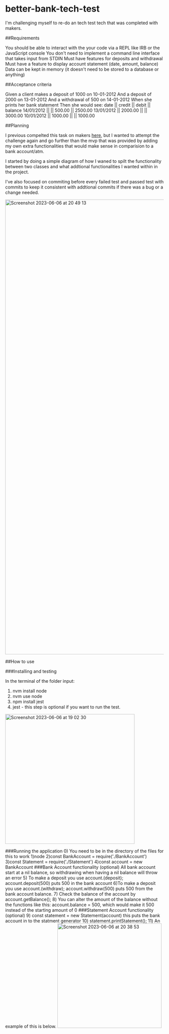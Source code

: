 # better-bank-tech-test
I'm challenging myself to re-do an tech test tech that was completed with makers.

##Requirements

You should be able to interact with the your code via a REPL like IRB or the JavaScript console
You don't need to implement a command line interface that takes input from STDIN
Must have features for deposits and withdrawal
Must have a feature to display account statement (date, amount, balance)
Data can be kept in memory (it doesn't need to be stored to a database or anything)

##Acceptance criteria


Given a client makes a deposit of 1000 on 10-01-2012 And a deposit of 2000 on 13-01-2012 And a withdrawal of 500 on 14-01-2012 When she prints her bank statement Then she would see:
date       || credit  || debit  || balance
14/01/2012 ||         || 500.00 || 2500.00
13/01/2012 || 2000.00 ||        || 3000.00
10/01/2012 || 1000.00 ||        || 1000.00

##Planning 

I previous compelted this task on makers [here]((https://github.com/ShaunFlood/bank-tech-test)), but I wanted to attempt the challenge again and go further than the mvp that was provided by adding my own extra functionalities that would make sense in comparision to a bank account/atm.

I started by doing a simple diagram of how I waned to spilt the functionality between two classes and what addtional functionalities I wanted within in the project.

I've also focused on commiting before every failed test and passed test with commits to keep it consistent with addtional commits if there was a bug or a change needed.

<img width="1440" alt="Screenshot 2023-06-06 at 20 49 13" src="https://github.com/ShaunFlood/better-bank-tech-test/assets/117595516/bd835218-3fc1-418b-b418-54b29f9bc7f7">

##How to use 

###Installing and testing

In the terminal of the folder input:
1) nvm install node
2) nvm use node
3) npm install jest
4) jest - this step is optional if you want to run the test.

<img width="411" alt="Screenshot 2023-06-06 at 19 02 30" src="https://github.com/ShaunFlood/better-bank-tech-test/assets/117595516/c66a8d86-3427-45a8-85f8-becdd764479a">

###Running the application
0) You need to be in the directory of the files for this to work
1)node
2)const BankAccount = require('./BankAccount')
3)const Statement = require('./Statement')
4)const account = new BankAccount
###Bank Account functionality (optional)
All bank account start at a nil balance, so withdrawing when having a nil balance will throw an error
5) To make a deposit you use account.(deposit);
    account.deposit(500) puts 500 in the bank account
6)To make a deposit you use account.(withdraw);
    account.withdraw(500) puts 500 from the bank account balance.
7) Check the balance of the account by 
    account.getBalance();
8) You can alter the amount of the balance without the functions like this:
    account.balance = 500, which would make it 500 instead of the starting amount of 0
###Statement Account functionality (optional)
9) const statement = new Statement(account) 
    this puts the bank account in to the statment generator
10) statement.printStatement();
11) An example of this is below.
<img width="331" alt="Screenshot 2023-06-06 at 20 38 53" src="https://github.com/ShaunFlood/better-bank-tech-test/assets/117595516/b1d48555-1e0c-426a-b611-b8f1720b79d9">
  
